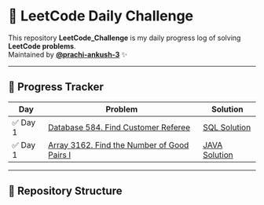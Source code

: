 # 🚀 LeetCode Daily Challenge  

This repository **LeetCode_Challenge** is my daily progress log of solving **LeetCode problems**.  
Maintained by **[@prachi-ankush-3](https://github.com/prachi-ankush-3)** ✨  

---

## 📅 Progress Tracker  

| Day | Problem | Solution |
|-----|----------|-----------|
| ✅ Day 1 | [Database 584. Find Customer Referee](https://leetcode.com/problems/find-customer-referee/) | [SQL Solution](./584_FindCustomerReferee.sql) |
| ✅ Day 1 | [Array 3162. Find the Number of Good Pairs I ](https://leetcode.com/problems/find-the-number-of-good-pairs-i?envType=problem-list-v2&envId=array) | [JAVA Solution](https://github.com/prachi-ankush-3/LeetCode_Challenge/blob/main/3162.%20Find%20the%20Number%20of%20Good%20Pairs%20I.) |

---

## 📂 Repository Structure  

